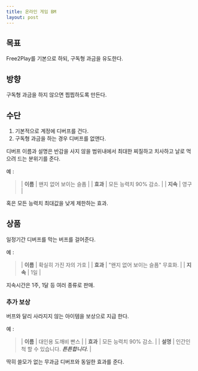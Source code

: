 ```yaml
---
title: 온라인 게임 BM
layout: post
---
```


## 목표

Free2Play를 기본으로 하되, 구독형 과금을 유도한다.

## 방향

구독형 과금을 하지 않으면 찝찝하도록 만든다.

## 수단

1. 기본적으로 계정에 디버프를 건다.
2. 구독형 과금을 하는 경우 디버프를 없앤다.

디버프 이름과 설명은 반감을 사지 않을 범위내에서 최대한 찌질하고 치사하고 날로 먹으려 드는 분위기를 준다.

예 :
> | **이름** | 왠지 없어 보이는 슬픔 |
> | **효과** | 모든 능력치 90% 감소. |
> | **지속** | 영구 |

혹은 모든 능력치 최대값을 낮게 제한하는 효과.

## 상품

일정기간 디버프를 막는 버프를 걸어준다.

예 :
> | **이름** | 확실히 가진 자의 가호 |
> | **효과** | "왠지 없어 보이는 슬픔" 무효화. |
> | **지속** | 1일 |

지속시간은 1주, 1달 등 여러 종류로 판매.

### 추가 보상

버프와 달리 사라지지 않는 아이템을 보상으로 지급 한다.

예 :
> | **이름** | 대인용 도깨비 빤스 |
> | **효과** | 모든 능력치 90% 감소. |
> | **설명** | 인간인 척 할 수 있습니다. _**튼튼합니다.**_ |

딱히 쓸모가 없는 무과금 디버프와 동일한 효과를 준다.
